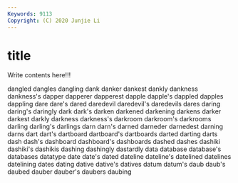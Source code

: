```yaml
---
Keywords: 9113
Copyright: (C) 2020 Junjie Li
---
```


# title

Write contents here!!!
 
dangled 
dangles 
dangling
dank 
danker 
dankest 
dankly 
dankness 
dankness's 
dapper 
dapperer 
dapperest 
dapple
dapple's 
dappled 
dapples 
dappling 
dare 
dare's 
dared 
daredevil 
daredevil's 
daredevils
dares 
daring 
daring's 
daringly 
dark 
dark's 
darken 
darkened 
darkening 
darkens
darker 
darkest 
darkly 
darkness 
darkness's 
darkroom 
darkroom's 
darkrooms 
darling 
darling's
darlings 
darn 
darn's 
darned 
darneder 
darnedest 
darning 
darns 
dart 
dart's
dartboard 
dartboard's 
dartboards 
darted 
darting 
darts 
dash 
dash's 
dashboard 
dashboard's
dashboards 
dashed 
dashes 
dashiki 
dashiki's 
dashikis 
dashing 
dashingly 
dastardly 
data
database 
database's 
databases 
datatype 
date 
date's 
dated 
dateline 
dateline's 
datelined
datelines 
datelining 
dates 
dating 
dative 
dative's 
datives 
datum 
datum's 
daub
daub's 
daubed 
dauber 
dauber's 
daubers 
daubing 

